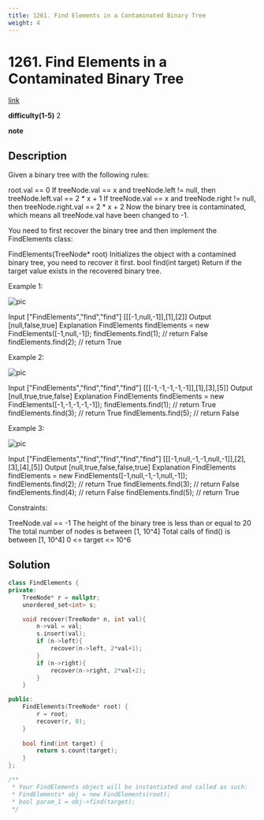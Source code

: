 ```yaml
---
title: 1261. Find Elements in a Contaminated Binary Tree
weight: 4
---
```

# 1261. Find Elements in a Contaminated Binary Tree
[link](https://leetcode.com/problems/find-elements-in-a-contaminated-binary-tree/)

**difficulty(1-5)**
2

**note**

## Description
Given a binary tree with the following rules:

root.val == 0
If treeNode.val == x and treeNode.left != null, then treeNode.left.val == 2 * x + 1
If treeNode.val == x and treeNode.right != null, then treeNode.right.val == 2 * x + 2
Now the binary tree is contaminated, which means all treeNode.val have been changed to -1.

You need to first recover the binary tree and then implement the FindElements class:

FindElements(TreeNode* root) Initializes the object with a contamined binary tree, you need to recover it first.
bool find(int target) Return if the target value exists in the recovered binary tree.
 

Example 1:

![pic](https://assets.leetcode.com/uploads/2019/11/06/untitled-diagram-4-1.jpg)

Input
["FindElements","find","find"]
[[[-1,null,-1]],[1],[2]]
Output
[null,false,true]
Explanation
FindElements findElements = new FindElements([-1,null,-1]); 
findElements.find(1); // return False 
findElements.find(2); // return True 


Example 2:

![pic](https://assets.leetcode.com/uploads/2019/11/06/untitled-diagram-4.jpg)

Input
["FindElements","find","find","find"]
[[[-1,-1,-1,-1,-1]],[1],[3],[5]]
Output
[null,true,true,false]
Explanation
FindElements findElements = new FindElements([-1,-1,-1,-1,-1]);
findElements.find(1); // return True
findElements.find(3); // return True
findElements.find(5); // return False


Example 3:

![pic](https://assets.leetcode.com/uploads/2019/11/07/untitled-diagram-4-1-1.jpg)

Input
["FindElements","find","find","find","find"]
[[[-1,null,-1,-1,null,-1]],[2],[3],[4],[5]]
Output
[null,true,false,false,true]
Explanation
FindElements findElements = new FindElements([-1,null,-1,-1,null,-1]);
findElements.find(2); // return True
findElements.find(3); // return False
findElements.find(4); // return False
findElements.find(5); // return True
 

Constraints:

TreeNode.val == -1
The height of the binary tree is less than or equal to 20
The total number of nodes is between [1, 10^4]
Total calls of find() is between [1, 10^4]
0 <= target <= 10^6

## Solution
```c++
class FindElements {
private:
    TreeNode* r = nullptr;
    unordered_set<int> s;

    void recover(TreeNode* n, int val){
        n->val = val;
        s.insert(val);
        if (n->left){
            recover(n->left, 2*val+1);
        }
        if (n->right){
            recover(n->right, 2*val+2);
        }
    }

public:
    FindElements(TreeNode* root) {
        r = root;
        recover(r, 0);
    }
    
    bool find(int target) {
        return s.count(target);
    }
};

/**
 * Your FindElements object will be instantiated and called as such:
 * FindElements* obj = new FindElements(root);
 * bool param_1 = obj->find(target);
 */
```